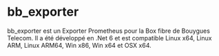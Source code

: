 # bb_exporter

bb_exporter est un Exporter Prometheus pour la Box fibre de Bouygues Telecom.
Il a été développé en .Net 6 et est compatible Linux x64, Linux ARM, Linux ARM64, Win x86, Win x64 et OSX x64.
